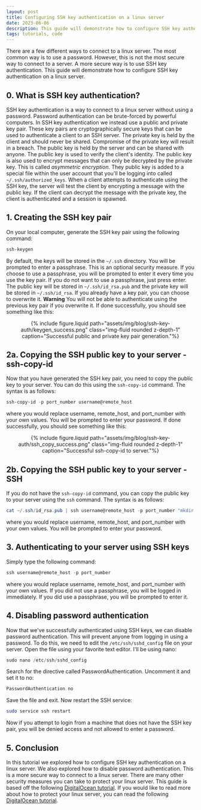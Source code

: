 ```yaml
---
layout: post
title: Configuring SSH key authentication on a linux server
date: 2023-06-06
description: This guide will demonstrate how to configure SSH key authentication on a linux server.
tags: tutorials, code
---
```

There are a few different ways to connect to a linux server. The most common way is to use a password. However, this is not the most secure way to connect to a server. A more secure way is to use SSH key authentication. This guide will demonstrate how to configure SSH key authentication on a linux server.

## 0. What is SSH key authentication?
SSH key authentication is a way to connect to a linux server without using a password. Password authentication can be brute-forced by powerful computers. In SSH key authentication we instead use a public and private key pair. These key pairs are cryptographically secure keys that can be used to authenticate a client to an SSH server. The private key is held by the client and should never be shared. Compromise of the private key will result in a breach. The public key is held by the server and can be shared with anyone. The public key is used to verify the client's identity. The public key is also used to encrypt messages that can only be decrypted by the private key. This is called *asymmetric encryption*. They public key is added to a special file within the user account that you'll be logging into called `~/.ssh/authorized_keys`. When a client attempts to authenticate using the SSH key, the server will test the client by encrypting a message with the public key. If the client can decrypt the message with the private key, the client is authenticated and a session is spawned.

## 1. Creating the SSH key pair

On your local computer, generate the SSH key pair using the following command:

```powershell
ssh-keygen
```
By default, the keys will be stored in the `~/.ssh` directory. You will be prompted to enter a passphrase. This is an optional security measure. If you choose to use a passphrase, you will be prompted to enter it every time you use the key pair. If you do not want to use a passphrase, just press enter. The public key will be stored in `~/.ssh/id_rsa.pub` and the private key will be stored in `~/.ssh/id_rsa`. If you already have a key pair, you can choose to overwrite it. **Warning** You will not be able to authenticate using the previous key pair if you overwrite it. If done successfully, you should see something like this:

<div style="text-align:center">
{% include figure.liquid path="assets/img/blog/ssh-key-auth/keygen_success.png" class="img-fluid rounded z-depth-1" caption="Successful public and private key pair generation."%}
</div>

## 2a. Copying the SSH public key to your server - ssh-copy-id

Now that you have generated the SSH key pair, you need to copy the public key to your server. You can do this using the `ssh-copy-id` command. The syntax is as follows:

```powershell
ssh-copy-id -p port_number username@remote_host
```
where you would replace username, remote_host, and port_number with your own values. You will be prompted to enter your password. If done successfully, you should see something like this:

<div style="text-align:center">
{% include figure.liquid path="assets/img/blog/ssh-key-auth/ssh_copy_success.png" class="img-fluid rounded z-depth-1" caption="Successful ssh-copy-id to server."%}
</div>


## 2b. Copying the SSH public key to your server - SSH

If you do not have the `ssh-copy-id` command, you can copy the public key to your server using the `ssh` command. The syntax is as follows:

```powershell
cat ~/.ssh/id_rsa.pub | ssh username@remote_host -p port_number "mkdir -p ~/.ssh && cat >> ~/.ssh/authorized_keys"
```
where you would replace username, remote_host, and port_number with your own values. You will be prompted to enter your password.

## 3. Authenticating to your server using SSH keys

Simply type the following command:

```powershell
ssh username@remote_host -p port_number
```
where you would replace username, remote_host, and port_number with your own values. If you did not use a passphrase, you will be logged in immediately. If you did use a passphrase, you will be prompted to enter it.

## 4. Disabling password authentication

Now that we've successfully authenticated using SSH keys, we can disable password authentication. This will prevent anyone from logging in using a password. To do this, we need to edit the `/etc/ssh/sshd_config` file on your server. Open the file using your favorite text editor. I'll be using nano:

```powershell
sudo nano /etc/ssh/sshd_config
```
Search for the directive called PasswordAuthentication. Uncomment it and set it to no:

```bash
PasswordAuthentication no
```
Save the file and exit. Now restart the SSH service:

```bash
sudo service ssh restart
```

Now if you attempt to login from a machine that does not have the SSH key pair, you will be denied access and not allowed to enter a password.

## 5. Conclusion
In this tutorial we explored how to configure SSH key authentication on a linux server. We also explored how to disable password authentication. This is a more secure way to connect to a linux server. There are many other security measures you can take to protect your linux server. This guide is based off the following [DigitalOcean tutorial](https://www.digitalocean.com/community/tutorials/how-to-configure-ssh-key-based-authentication-on-a-linux-server). If you would like to read more about how to protect your linux server, you can read the following [DigitalOcean tutorial](https://www.digitalocean.com/community/tutorials/an-introduction-to-securing-your-linux-vps).
